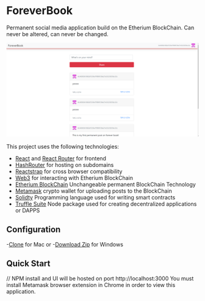 # ForeverBook
Permanent social media application build on the Etherium BlockChain. Can never be altered, can never be changed.

![Final App](https://github.com/derekwebdevcom/ForeverBook/blob/master/public/foreverbook.PNG)

This project uses the following technologies:

- [React](https://reactjs.org) and [React Router](https://reacttraining.com/react-router/) for frontend
- [HashRouter](https://www.npmjs.com/package/hash-router) for hosting on subdomains
- [Reactstrap](https://reactstrap.github.io/) for cross browser compatibility
- [Web3](https://web3js.readthedocs.io/en/v1.2.6/) for interacting with Etherium BlockChain
- [Etherium BlockChain](https://ethereum.org/) Unchangeable permanent BlockChain Technology
- [Metamask](https://metamask.io/) crypto wallet for uploading posts to the BlockChain
- [Solidty](https://solidity.readthedocs.io/en/v0.6.3/) Programming language used for writing smart contracts
- [Truffle Suite](https://www.trufflesuite.com/) Node package used for creating decentralized applications or DAPPS

## Configuration
-[Clone](https://github.com/derekwebdevcom/ForeverBook.git) for Mac or
-[Download Zip](https://github.com/derekwebdevcom/ForeverBook/archive/master.zip) for Windows


## Quick Start
// NPM install and UI will be hosted on port
 http://localhost:3000
You must install Metamask browser extension in Chrome in order to view this application.
